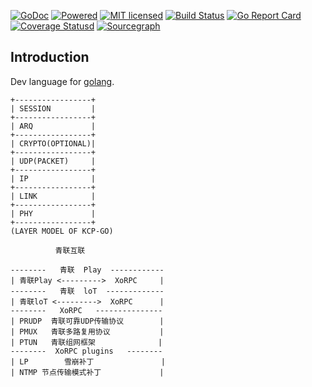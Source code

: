 
[![GoDoc][1]][2] [![Powered][9]][10] [![MIT licensed][11]][12] [![Build Status][3]][4] [![Go Report Card][5]][6] [![Coverage Statusd][7]][8] [![Sourcegraph][13]][14]

[1]: https://godoc.org/github.com/xtaci/kcp-go?status.svg
[2]: https://pkg.go.dev/github.com/xtaci/kcp-go
[3]: https://travis-ci.org/xtaci/kcp-go.svg?branch=master
[4]: https://travis-ci.org/xtaci/kcp-go
[5]: https://goreportcard.com/badge/github.com/xtaci/kcp-go
[6]: https://goreportcard.com/report/github.com/xtaci/kcp-go
[7]: https://codecov.io/gh/xtaci/kcp-go/branch/master/graph/badge.svg
[8]: https://codecov.io/gh/xtaci/kcp-go
[9]: https://img.shields.io/badge/KCP-Powered-blue.svg
[10]: https://github.com/skywind3000/kcp
[11]: https://img.shields.io/badge/license-MIT-blue.svg
[12]: LICENSE
[13]: https://sourcegraph.com/github.com/xtaci/kcp-go/-/badge.svg
[14]: https://sourcegraph.com/github.com/xtaci/kcp-go?badge


## Introduction

Dev language for [golang](https://golang.org/). 

```
+-----------------+
| SESSION         |
+-----------------+
| ARQ             |
+-----------------+
| CRYPTO(OPTIONAL)|
+-----------------+
| UDP(PACKET)     |
+-----------------+
| IP              |
+-----------------+
| LINK            |
+-----------------+
| PHY             |
+-----------------+
(LAYER MODEL OF KCP-GO)
```


```
          青联互联

--------   青联  Play  ------------
| 青联Play <--------->  XoRPC     |
--------   青联  loT  -------------
| 青联loT <--------->  XoRPC      |
--------   XoRPC   ---------------
| PRUDP  青联可靠UDP传输协议        |
| PMUX   青联多路复用协议           |
| PTUN   青联组网框架              |
--------  XoRPC plugins   --------
| LP        雪崩补丁               |
| NTMP 节点传输模式补丁             |
```